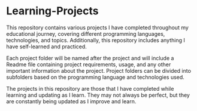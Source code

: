 # Learning-Projects
This repository contains various projects I have completed throughout my educational journey, covering different programming languages, technologies, and topics. Additionally, this repository includes anything I have self-learned and practiced.

Each project folder will be named after the project and will include a Readme file containing project requirements, usage, and any other important information about the project. Project folders can be divided into subfolders based on the programming language and technologies used.

The projects in this repository are those that I have completed while learning and updating as I learn. They may not always be perfect, but they are constantly being updated as I improve and learn.
